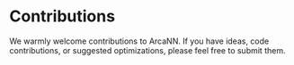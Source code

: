 # Contributions #

We warmly welcome contributions to ArcaNN. If you have ideas, code contributions, or suggested optimizations, please feel free to submit them.

